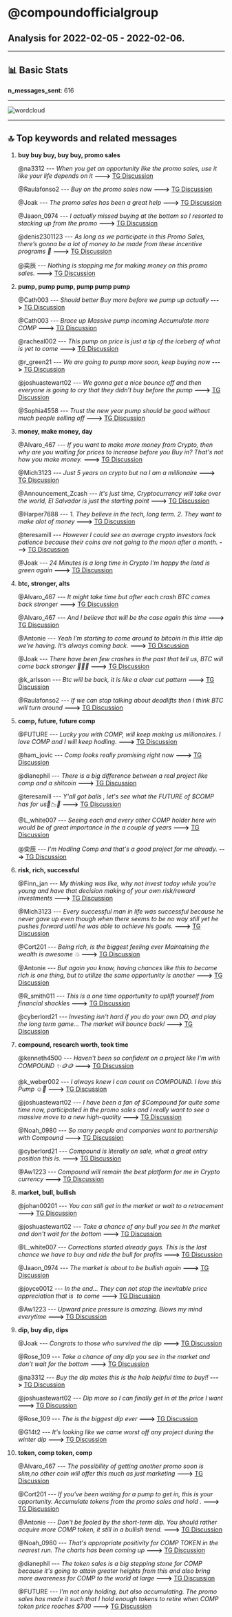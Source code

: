 # **@compoundofficialgroup**
 ## Analysis for **2022-02-05** - **2022-02-06**.

---

## 📊 **Basic Stats**

**n_messages_sent**: 616

---
![wordcloud](compoundofficialgroup_1Days_wordcloud.png)

---


## 🔝 **Top keywords and related messages**

1. **buy buy buy, buy buy, promo sales**

    @na3312 --- *When you get an opportunity like the promo sales, use it like your life depends on it* **--->** [TG Discussion](https://t.me/compoundofficialgroup/36103)

    @Raulafonso2 --- *Buy on the promo sales now* **--->** [TG Discussion](https://t.me/compoundofficialgroup/35899)

    @Joak --- *The promo sales has been a great help* **--->** [TG Discussion](https://t.me/compoundofficialgroup/36173)

    @Jaaon_0974 --- *I actually missed buying at the bottom so I resorted to stacking up from the promo* **--->** [TG Discussion](https://t.me/compoundofficialgroup/35948)

    @denis2301123 --- *As long as we participate in this Promo Sales, there’s gonna be a lot of money to be made from these incentive programs 🤑* **--->** [TG Discussion](https://t.me/compoundofficialgroup/35801)

    @奕辰 --- *Nothing is stopping me for making money  on this promo sales.* **--->** [TG Discussion](https://t.me/compoundofficialgroup/35653)

2. **pump, pump pump, pump pump pump**

    @Cath003 --- *Should better Buy more before we pump up actually* **--->** [TG Discussion](https://t.me/compoundofficialgroup/35848)

    @Cath003 --- *Brace up Massive pump incoming Accumulate more COMP* **--->** [TG Discussion](https://t.me/compoundofficialgroup/36397)

    @racheal002 --- *This pump on price is just a tip of the iceberg of what is yet to come* **--->** [TG Discussion](https://t.me/compoundofficialgroup/36140)

    @r_green21 --- *We are going to pump more soon, keep buying now* **--->** [TG Discussion](https://t.me/compoundofficialgroup/36211)

    @joshuastewart02 --- *We gonna get a nice bounce off and then everyone is going to cry that they didn’t buy before the pump* **--->** [TG Discussion](https://t.me/compoundofficialgroup/35834)

    @Sophia4558 --- *Trust the new year pump should be good without much people selling off* **--->** [TG Discussion](https://t.me/compoundofficialgroup/35840)

3. **money, make money, day**

    @Alvaro_467 --- *If you want to make more money from Crypto, then why are you waiting for prices to increase before you Buy in? That's not how you make money.* **--->** [TG Discussion](https://t.me/compoundofficialgroup/36078)

    @Mich3123 --- *Just 5 years on crypto but na I am a millionaire* **--->** [TG Discussion](https://t.me/compoundofficialgroup/36193)

    @Announcement_Zcash --- *It's just time, Cryptocurrency will take over the world, El Salvador is just the starting point* **--->** [TG Discussion](https://t.me/compoundofficialgroup/36037)

    @Harper7688 --- *1. They believe in the tech, long term.  2. They want to make alot of money* **--->** [TG Discussion](https://t.me/compoundofficialgroup/36075)

    @teresamill --- *However I could see an average crypto investors lack patience because their coins are not going to the moon after a month.* **--->** [TG Discussion](https://t.me/compoundofficialgroup/36133)

    @Joak --- *24 Minutes is a long time in Crypto  I'm happy the land is green again* **--->** [TG Discussion](https://t.me/compoundofficialgroup/36424)

4. **btc, stronger, alts**

    @Alvaro_467 --- *It might take time but after each crash BTC comes back stronger* **--->** [TG Discussion](https://t.me/compoundofficialgroup/36245)

    @Alvaro_467 --- *And I believe that will be the case again this time* **--->** [TG Discussion](https://t.me/compoundofficialgroup/36246)

    @Antonie --- *Yeah I’m starting to come around to bitcoin in this little dip we’re having. It’s always coming back.* **--->** [TG Discussion](https://t.me/compoundofficialgroup/36255)

    @Joak --- *There have been few crashes in the past that tell us, BTC will come back stronger 💪💪💪* **--->** [TG Discussion](https://t.me/compoundofficialgroup/36231)

    @k_arlsson --- *Btc will be back, it is like a clear cut pattern* **--->** [TG Discussion](https://t.me/compoundofficialgroup/36268)

    @Raulafonso2 --- *If we can stop talking about deadlifts then I think BTC will turn around* **--->** [TG Discussion](https://t.me/compoundofficialgroup/35681)

5. **comp, future, future comp**

    @FUTURE --- *Lucky you with COMP,  will keep making us millionaires. I love COMP and I will keep hodling.* **--->** [TG Discussion](https://t.me/compoundofficialgroup/36297)

    @ham_jovic --- *Comp looks really promising right now* **--->** [TG Discussion](https://t.me/compoundofficialgroup/35968)

    @dianephil --- *There is a big difference between a real project like comp and a shitcoin* **--->** [TG Discussion](https://t.me/compoundofficialgroup/35993)

    @teresamill --- *Y'all got balls , let's see what the FUTURE of $COMP has for us🚀📉💥* **--->** [TG Discussion](https://t.me/compoundofficialgroup/35734)

    @L_white007 --- *Seeing each and every other COMP holder here win would be of great importance in the a couple of years* **--->** [TG Discussion](https://t.me/compoundofficialgroup/35742)

    @奕辰 --- *I'm Hodling Comp and that's a good project for me already.* **--->** [TG Discussion](https://t.me/compoundofficialgroup/35773)

6. **risk, rich, successful**

    @Finn_jan --- *My thinking was like, why not invest today while you’re young and have that decision making of your own risk/reward investments* **--->** [TG Discussion](https://t.me/compoundofficialgroup/35659)

    @Mich3123 --- *Every successful man in life was successful because he never gave up even though when there seems to be no way still yet he pushes forward until he was able to achieve his goals.* **--->** [TG Discussion](https://t.me/compoundofficialgroup/35816)

    @Cort201 --- *Being rich, is the biggest feeling ever Maintaining the wealth is awesome 💥* **--->** [TG Discussion](https://t.me/compoundofficialgroup/35958)

    @Antonie --- *But again you know, having chances like this to become rich is one thing, but to utilize the same opportunity is another* **--->** [TG Discussion](https://t.me/compoundofficialgroup/35738)

    @R_smith011 --- *This is a one time opportunity to uplift yourself from financial shackles* **--->** [TG Discussion](https://t.me/compoundofficialgroup/36015)

    @cyberlord21 --- *Investing isn't hard if you do your own DD, and play the long term game... The market will bounce back!* **--->** [TG Discussion](https://t.me/compoundofficialgroup/36342)

7. **compound, research worth, took time**

    @kenneth4500 --- *Haven't been so confident on a project like I'm with COMPOUND ✨🪙🪙* **--->** [TG Discussion](https://t.me/compoundofficialgroup/36339)

    @k_weber002 --- *I always knew I can count on COMPOUND.  I love this Pump ☺️🚀* **--->** [TG Discussion](https://t.me/compoundofficialgroup/36377)

    @joshuastewart02 --- *I have been a fan of $Compound for quite some time now, participated in the promo sales and I really want to see a massive move to a new high-quality* **--->** [TG Discussion](https://t.me/compoundofficialgroup/36157)

    @Noah_0980 --- *So many people and companies want to partnership with Compound* **--->** [TG Discussion](https://t.me/compoundofficialgroup/36151)

    @cyberlord21 --- *Compound is literally on sale, what a great entry position this is.* **--->** [TG Discussion](https://t.me/compoundofficialgroup/35929)

    @Aw1223 --- *Compound will remain the best platform for me in Crypto currency* **--->** [TG Discussion](https://t.me/compoundofficialgroup/35917)

8. **market, bull, bullish**

    @johan00201 --- *You can still get in the market or wait to a retracement* **--->** [TG Discussion](https://t.me/compoundofficialgroup/36220)

    @joshuastewart02 --- *Take a chance of any bull you see in the market and don't wait for the bottom* **--->** [TG Discussion](https://t.me/compoundofficialgroup/36124)

    @L_white007 --- *Corrections started already guys. This is the last chance we have to buy and ride the bull for profits* **--->** [TG Discussion](https://t.me/compoundofficialgroup/36440)

    @Jaaon_0974 --- *The market is about to be bullish again* **--->** [TG Discussion](https://t.me/compoundofficialgroup/35658)

    @joyce0012 --- *In the end... They can not stop the inevitable price appreciation that is  to come* **--->** [TG Discussion](https://t.me/compoundofficialgroup/35673)

    @Aw1223 --- *Upward price pressure is amazing. Blows my mind everytime* **--->** [TG Discussion](https://t.me/compoundofficialgroup/35825)

9. **dip, buy dip, dips**

    @Joak --- *Congrats to those who survived the dip* **--->** [TG Discussion](https://t.me/compoundofficialgroup/36387)

    @Rose_109 --- *Take a chance of any dip you see in the market and don't wait for the bottom* **--->** [TG Discussion](https://t.me/compoundofficialgroup/35641)

    @na3312 --- *Buy the dip mates this is the help helpful time to buy!!* **--->** [TG Discussion](https://t.me/compoundofficialgroup/35644)

    @joshuastewart02 --- *Dip more so I can finally get in at the price I want* **--->** [TG Discussion](https://t.me/compoundofficialgroup/35793)

    @Rose_109 --- *The is the biggest dip ever* **--->** [TG Discussion](https://t.me/compoundofficialgroup/35642)

    @G14t2 --- *It's looking like we came worst off any project during the winter dip* **--->** [TG Discussion](https://t.me/compoundofficialgroup/36354)

10. **token, comp token, comp**

    @Alvaro_467 --- *The possibility of getting another promo soon is slim,no other coin will offer this much as just marketing* **--->** [TG Discussion](https://t.me/compoundofficialgroup/35895)

    @Cort201 --- *If you've been waiting for a pump to get in, this is your opportunity. Accumulate tokens from the promo sales and hold .* **--->** [TG Discussion](https://t.me/compoundofficialgroup/36166)

    @Antonie --- *Don't be fooled by the short-term dip. You should rather acquire more COMP token, it still in a bullish trend.* **--->** [TG Discussion](https://t.me/compoundofficialgroup/35771)

    @Noah_0980 --- *That's appropriate positivity for COMP TOKEN in the nearest run. The charts has been coming up* **--->** [TG Discussion](https://t.me/compoundofficialgroup/35775)

    @dianephil --- *The token sales is a big stepping stone for COMP because it's going to attain greater heights from this and also bring more awareness for COMP to the world at large* **--->** [TG Discussion](https://t.me/compoundofficialgroup/35776)

    @FUTURE --- *I'm not only holding, but also accumulating. The promo sales has made it such that I hold enough tokens to retire when COMP token price reaches $700* **--->** [TG Discussion](https://t.me/compoundofficialgroup/35781)

